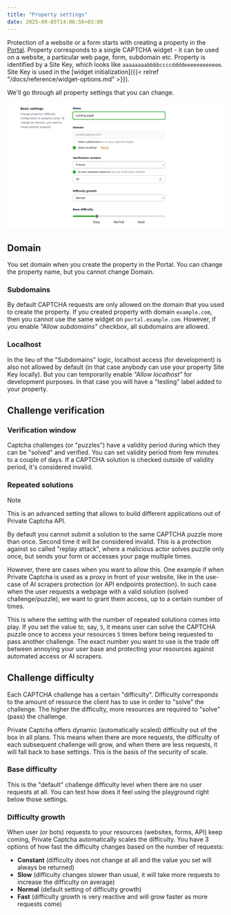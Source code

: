 ```yaml
---
title: "Property settings"
date: 2025-09-05T14:06:56+03:00
---
```


Protection of a website or a form starts with creating a property in the [Portal](https://portal.privatecaptcha.com). Property corresponds to a single CAPTCHA widget - it can be used on a website, a particular web page, form, subdomain etc. Property is identified by a Site Key, which looks like `aaaaaaaabbbbccccddddeeeeeeeeeeee`. Site Key is used in the [widget initialization]({{< relref "/docs/reference/widget-options.md" >}}).

We'll go through all property settings that you can change.

![Property settings](/images/reference/property-settings.png)

## Domain

You set domain when you create the property in the Portal. You can change the property name, but you cannot change Domain.

### Subdomains

By default CAPTCHA requests are only allowed on the domain that you used to create the property. If you created property with domain `example.com`, then you cannot use the same widget on `portal.example.com`. However, if you enable _"Allow subdomains"_ checkbox, all subdomains are allowed.

### Localhost

In the lieu of the "Subdomains" logic, localhost access (for development) is also not allowed by default (in that case anybody can use your property Site Key locally). But you can temporarily enable _"Allow localhost"_ for development purposes. In that case you will have a "testing" label added to your property.

## Challenge verification

### Verification window

Captcha challenges (or "puzzles") have a validity period during which they can be "solved" and verified. You can set validity period from few minutes to a couple of days. If a CAPTCHA solution is checked outside of validity period, it's considered invalid.

### Repeated solutions

> [!NOTE]
> This is an advanced setting that allows to build different applications out of Private Captcha API.

By default you cannot submit a solution to the same CAPTCHA puzzle more than once. Second time it will be considered invalid. This is a protection against so called "replay attack", where a malicious actor solves puzzle only once, but sends your form or accesses your page multiple times.

However, there are cases when you want to allow this. One example if when Private Captcha is used as a proxy in front of your website, like in the use-case of AI scrapers protection (or API endpoints protection). In such case when the user requests a webpage with a valid solution (solved challenge/puzzle), we want to grant them access, up to a certain number of times.

This is where the setting with the number of repeated solutions comes into play. If you set the value to, say, `5`, it means user can solve the CAPTCHA puzzle once to access your resources `5` times before being requested to pass another challenge. The exact number you want to use is the trade off between annoying your user base and protecting your resources against automated access or AI scrapers.

## Challenge difficulty

Each CAPTCHA challenge has a certain "difficulty". Difficulty corresponds to the amount of resource the client has to use in order to "solve" the challenge. The higher the difficulty, more resources are required to "solve" (pass) the challenge.

Private Captcha offers dynamic (automatically scaled) difficulty out of the box in all plans. This means when there are more requests, the difficulty of each subsequent challenge will grow, and when there are less requests, it will fall back to base settings. This is the basis of the security of scale.

### Base difficulty

This is the "default" challenge difficulty level when there are no user requests at all. You can test how does it feel using the playground right below those settings.

### Difficulty growth

When user (or bots) requests to your resources (websites, forms, API) keep coming, Private Captcha automatically scales the difficulty. You have 3 options of how fast the difficulty changes based on the number of requests:

- **Constant** (difficulty does not change at all and the value you set will always be returned)
- **Slow** (difficulty changes slower than usual, it will take more requests to increase the difficulty on average)
- **Normal** (default setting of difficulty growth)
- **Fast** (difficulty growth is very reactive and will grow faster as more requests come)